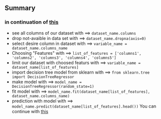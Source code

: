 ## Summary
### in continuation of [this](https://github.com/ACM-Summer-Of-Code-2024/AI-Group7-NoName/blob/main/Assignments%20No.2%20(Basic%20Data%20Exploration%20)/summary.md)
+ see all columns of our dataset with ==> `dataset_name.columns`
+ drop not-avaible in data set with ==> `dataset_name.dropna(axis=0)`
+ select desire column in dataset with ==> `variable_name = dataset_name.columns_name`
+ Choosing "Features" with ==> `list_of_features = ['columns1', 'columns2', 'columns3', 'columns4', 'columns5']`
+ limit our dataset with choosed featurs with ==> `variable_name = dataset_name[list_of_features]`
+ import decision tree model from sklearn with ==> `from sklearn.tree import DecisionTreeRegressor`
+ make model with ==> `model_name = DecisionTreeRegressor(random_state=1)`
+ fit model with ==> `model_name.fit(dataset_name[list_of_features], dataset_name.columns_name)`
+ prediction with model with ==> `model_name.predict(dataset_name[list_of_features].head())`
You can continue with [this](https://github.com/ACM-Summer-Of-Code-2024/AI-Group7-NoName/blob/main/Assignments%20No.4%20(Model%20Validation)/summary.md)
